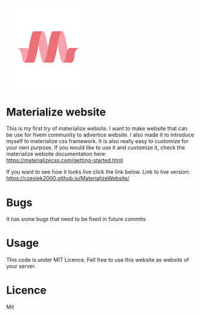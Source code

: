 ![Materialize logo](img/materialize.png)
---


# Materialize website
This is my first try of materialize website. I want to make website that can be use for fivem community to advertice website. I also made it to introduce myself to materialize css framework. It is also really easy to customize for your own purpose. 
If you would like to use it and customize it, check the materialize website documentation here: https://materializecss.com/getting-started.html

If you want to see how it looks live click the link below.
Link to live version: https://czesiek2000.github.io/MaterializeWebsite/


# Bugs
It has some bugs that need to be fixed in future commits

# Usage 

This code is under MIT Licence.
Fell free to use this website as website of your server.

# Licence
  Mit 
